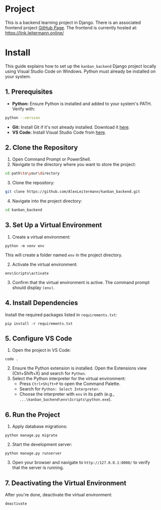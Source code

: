 # Project
This is a backend learning project in Django. There is an associated frontend project [GitHub Page](https://github.com/AlexLeitermann/kanban_frontend). The frontend is currently hosted at: https://link.leitermann.online/

# Install
This guide explains how to set up the `kanban_backend` Django project locally using Visual Studio Code on Windows. Python must already be installed on your system.

## 1. Prerequisites
- **Python:** Ensure Python is installed and added to your system's PATH. Verify with:
```bash
python --version
```
- **Git:** Install Git if it's not already installed. Download it [here](https://git-scm.com/downloads).
- **VS Code:** Install Visual Studio Code from [here](https://code.visualstudio.com/).

## 2. Clone the Repository
1. Open Command Prompt or PowerShell.
2. Navigate to the directory where you want to store the project:
```bash
cd path\to\your\directory
```
3. Clone the repository:
```bash
git clone https://github.com/AlexLeitermann/kanban_backend.git
```
4. Navigate into the project directory:
```bash
cd kanban_backend
```

## 3. Set Up a Virtual Environment
1. Create a virtual environment:
```
python -m venv env
```
This will create a folder named `env` in the project directory.

2. Activate the virtual environment:
```
env\Scripts\activate
```
3. Confirm that the virtual environment is active. The command prompt should display `(env)`.

## 4. Install Dependencies
Install the required packages listed in `requirements.txt`:
```
pip install -r requirements.txt
```

## 5. Configure VS Code
1. Open the project in VS Code:
```
code .
```
2. Ensure the Python extension is installed. Open the Extensions view (Ctrl+Shift+X) and search for `Python`.
3. Select the Python interpreter for the virtual environment:
   * Press `Ctrl+Shift+P` to open the Command Palette.
   * Search for `Python: Select Interpreter`.
   * Choose the interpreter with `env` in its path (e.g., `...\kanban_backend\env\Scripts\python.exe`).

## 6. Run the Project
1. Apply database migrations:
```
python manage.py migrate
```
2. Start the development server:
```
python manage.py runserver
```
3. Open your browser and navigate to `http://127.0.0.1:8000/` to verify that the server is running.

## 7. Deactivating the Virtual Environment
After you're done, deactivate the virtual environment:
```
deactivate
```

